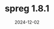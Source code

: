 ---
title: spreg 1.8.1
date: 2024-12-02
description: spreg 1.8.1 released.
type: news
month: "12.02"
year: "2024"
link: "https://github.com/pysal/spreg/releases/tag/v1.8.1"
---